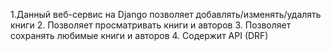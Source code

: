 1.Данный веб-сервис на Django позволяет добавлять/изменять/удалять книги
2. Позволяет просматривать книги и авторов
3. Позволяет сохранять любимые книги и авторов
4. Содержит API (DRF)
